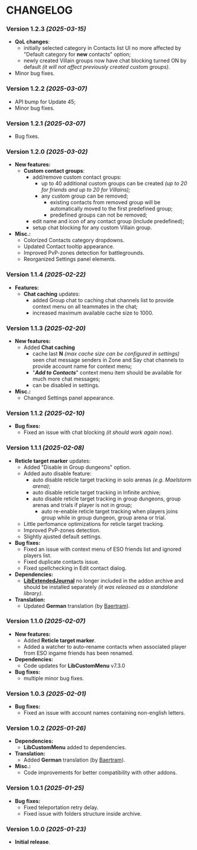 # CHANGELOG

### Version 1.2.3 *(2025-03-15)*
* **QoL changes**:
  * initially selected category in Contacts list UI no more affected by "Default category for **__new__** contacts" option;
  * newly created Villain groups now have chat blocking turned ON by default *(it will not affect previously created custom groups)*.
* Minor bug fixes.

### Version 1.2.2 *(2025-03-07)*
* API bump for Update 45;
* Minor bug fixes.

### Version 1.2.1 *(2025-03-07)*
* Bug fixes.

### Version 1.2.0 *(2025-03-02)*
* **New features:**
  * **Custom contact groups**:
    * add/remove custom contact groups:
      * up to 40 additional custom groups can be created *(up to 20 for friends and up to 20 for Villains);*
      * any custom group can be removed;
        * existing contacts from removed group will be automatically moved to the first predefined group;
        * predefined groups can not be removed;
    * edit name and icon of any contact group (include predefined);
    * setup chat blocking for any custom Villain group.
* **Misc.:**
  * Colorized Contacts category dropdowns.
  * Updated Contact tooltip appearance.
  * Improved PvP-zones detection for battlegrounds.
  * Reorganized Settings panel elements.

### Version 1.1.4 *(2025-02-22)*
* **Features:**
  * **Chat caching** updates:
    * added Group chat to caching chat channels list to provide context menu on all teammates in the chat;
    * increased maximum available cache size to 1000.

### Version 1.1.3 *(2025-02-20)*
* **New features:**
  * Added **Chat caching**
    * cache last **N** *(max cache size can be configured in settings)* seen chat message senders in Zone and Say chat channels to provide account name for context menu;
    * "***Add to Contacts***" context menu item should be available for much more chat messages;
    * can be disabled in settings.
* **Misc.:**
  * Changed Settings panel appearance.

### Version 1.1.2 *(2025-02-10)*
* **Bug fixes:**
  * Fixed an issue with chat blocking *(it should work again now)*.

### Version 1.1.1 *(2025-02-08)*
* **Reticle target marker** updates:
  * Added "Disable in Group dungeons" option.
  * Added auto disable feature:
    * auto disable reticle target tracking in solo arenas *(e.g. Maelstorm arena)*;
    * auto disable reticle target tracking in Infinite archive;
    * auto disable reticle target tracking in group dungeons, group arenas and trials if player is not in group;
      * auto re-enable reticle target tracking when players joins group while in group dungeon, group arena or trial.
  * Little perfomance optimizations for reticle target tracking.
  * Improved PvP-zones detection.
  * Slightly ajusted default settings.
* **Bug fixes:**
  * Fixed an issue with context menu of ESO friends list and ignored players list.
  * Fixed duplicate contacts issue.
  * Fixed spellchecking in Edit contact dialog.
* **Dependencies:**
  * **[LibExtendedJournal](https://www.esoui.com/downloads/info4031-LibExtendedJournal.html)** no longer included in the addon archive and should be installed separately *(it was released as a standalone library)*.
* **Translation:**
  * Updated **German** translation (by [Baertram](https://www.esoui.com/forums/member.php?u=2028)).

### Version 1.1.0 *(2025-02-07)*
* **New features:**
  * Added **Reticle target marker**.
  * Added a watcher to auto-rename contacts when associated player from ESO ingame friends has been renamed.
* **Dependencies:**
  * Code updates for **LibCustomMenu** v7.3.0
* **Bug fixes:**
    * multiple minor bug fixes.

### Version 1.0.3 *(2025-02-01)*
* **Bug fixes:**
  * Fixed an issue with account names containing non-english letters.

### Version 1.0.2 *(2025-01-26)*
* **Dependencies:**
  * **LibCustomMenu** added to dependencies.
* **Translation:**
  * Added **German** translation (by [Baertram](https://www.esoui.com/forums/member.php?u=2028)).
* **Misc.:**
  * Code improvements for better compatibility with other addons.

### Version 1.0.1 *(2025-01-25)*
* **Bug fixes:**
  * Fixed teleportation retry delay.
  * Fixed issue with folders structure inside archive.

### Version 1.0.0 *(2025-01-23)*
* **Initial release**.

